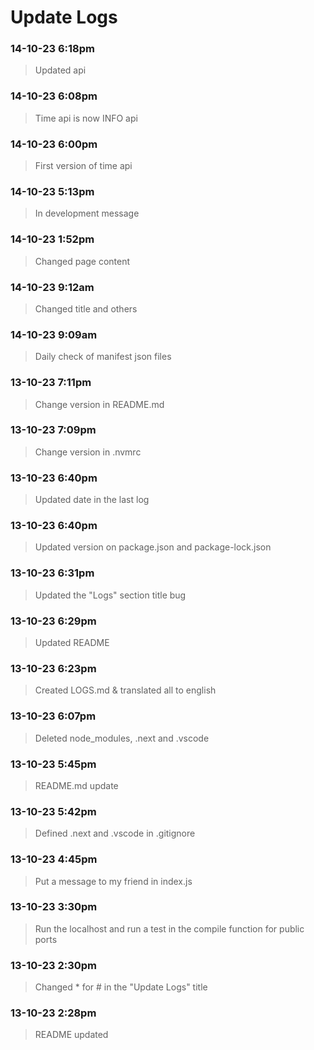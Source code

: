 
# Update Logs #

### 14-10-23 6:18pm
> Updated api

### 14-10-23 6:08pm
> Time api is now INFO api

### 14-10-23 6:00pm
> First version of time api

### 14-10-23 5:13pm
> In development message

### 14-10-23 1:52pm
> Changed page content

### 14-10-23 9:12am
> Changed title and others

### 14-10-23 9:09am
> Daily check of manifest json files

### 13-10-23 7:11pm
> Change version in README.md

### 13-10-23 7:09pm
> Change version in .nvmrc

### 13-10-23 6:40pm
> Updated date in the last log

### 13-10-23 6:40pm
> Updated version on package.json and package-lock.json

### 13-10-23 6:31pm
> Updated the "Logs" section title bug 

### 13-10-23 6:29pm
> Updated README

### 13-10-23 6:23pm
> Created LOGS.md & translated all to english

### 13-10-23 6:07pm
> Deleted node_modules, .next and .vscode

### 13-10-23 5:45pm
> README.md update

### 13-10-23 5:42pm
> Defined .next and .vscode in .gitignore

### 13-10-23 4:45pm
> Put a message to my friend in index.js

### 13-10-23 3:30pm
> Run the localhost and run a test in the compile function for public ports

### 13-10-23 2:30pm
> Changed * for # in the "Update Logs" title

### 13-10-23 2:28pm
> README updated